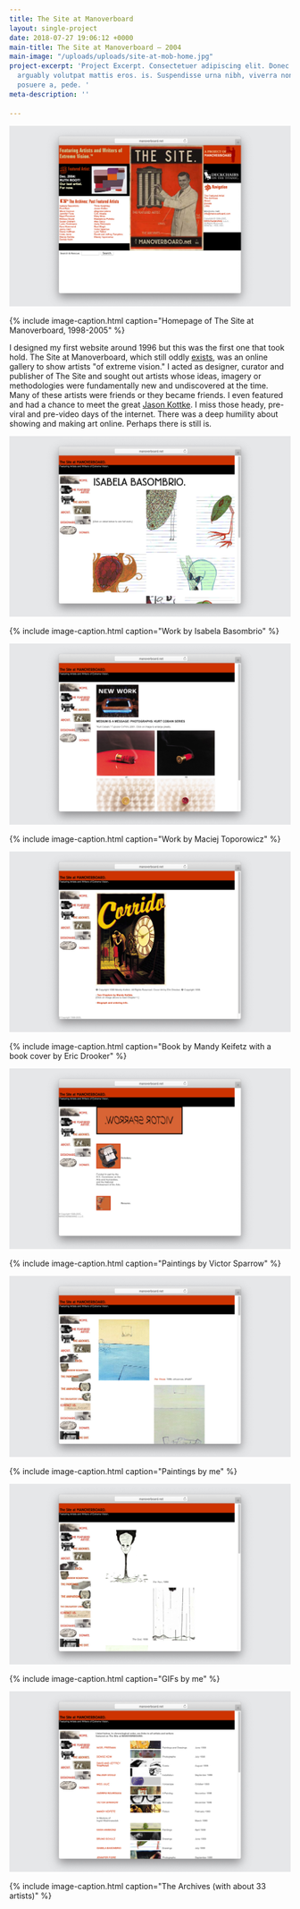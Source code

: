 ```yaml
---
title: The Site at Manoverboard
layout: single-project
date: 2018-07-27 19:06:12 +0000
main-title: The Site at Manoverboard — 2004
main-image: "/uploads/uploads/site-at-mob-home.jpg"
project-excerpt: 'Project Excerpt. Consectetuer adipiscing elit. Donec odio. Quisquessfsdfasd
  arguably volutpat mattis eros. is. Suspendisse urna nibh, viverra non, semper suscipit,
  posuere a, pede. '
meta-description: ''

---
```

![screenshot of the site at manoverboard](/uploads/uploads/site-at-mob-home.jpg)

{% include image-caption.html caption="Homepage of The Site at Manoverboard, 1998-2005" %}

I designed my first website around 1996 but this was the first one that took hold. The Site at Manoverboard, which still oddly [exists](http://manoverboard.net/archives/), was an online gallery to show artists "of extreme vision." I acted as designer, curator and publisher of The Site and sought out artists whose ideas, imagery or methodologies were fundamentally new and undiscovered at the time. Many of these artists were friends or they became friends. I even featured and had a chance to meet the great [Jason Kottke](https://kottke.org/). I miss those heady, pre-viral and pre-video days of the internet. There was a deep humility about showing and making art online. Perhaps there is still is. 

<section class="project" markdown="1">

![screenshot isabela basombrio](/uploads/uploads/site-at-mob-isabela-basombrio.jpg)

{% include image-caption.html caption="Work by Isabela Basombrio" %}

</section>

<section class="project-column-one" markdown="1">

![screenshot maciej toporowicz](/uploads/uploads/site-at-mob-maciej-toporowicz.jpg)

{% include image-caption.html caption="Work by Maciej Toporowicz" %}

</section>

<section class="project-column-two" markdown="1">

![](/uploads/uploads/site-at-mob-mandy-keifitz.jpg)

{% include image-caption.html caption="Book by Mandy Keifetz with a book cover by Eric Drooker" %}

</section>

<section class="project-column-one" markdown="1">

![](/uploads/uploads/site-at-victor-sparrow-1.jpg)

{% include image-caption.html caption="Paintings by Victor Sparrow" %}

</section>

<section class="project-column-two" markdown="1">

![screenshot of the site at manoverboard](/uploads/uploads/site-at-mob-paintings.jpg)

{% include image-caption.html caption="Paintings by me" %}

</section>

<section class="project-column-one" markdown="1">

![screenshot of gifs on the site at manoverboard](/uploads/uploads/site-at-mob-gifs.jpg)

{% include image-caption.html caption="GIFs by me" %}

</section>

<section class="project-column-two" markdown="1">

![screenshot of archives on the site at manoverboard](/uploads/uploads/site-at-mob-archive.jpg)

{% include image-caption.html caption="The Archives (with about 33 artists)" %}

</section>
